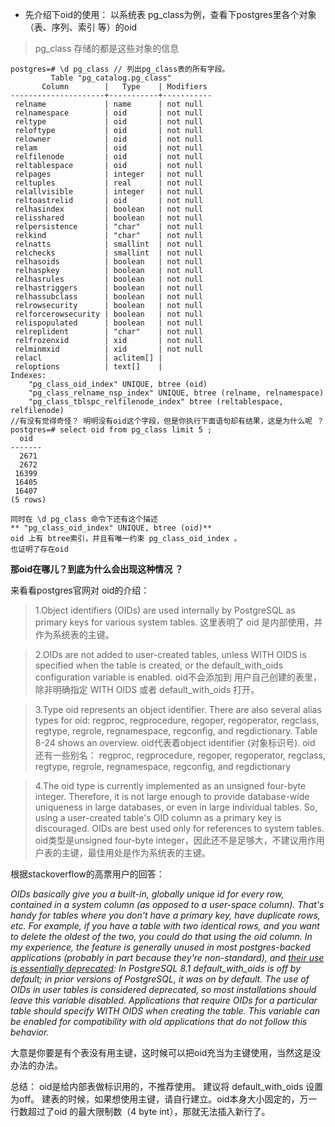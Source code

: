 - 先介绍下oid的使用：
以系统表 pg_class为例，查看下postgres里各个对象（表、序列、索引 等）的oid

> pg_class 存储的都是这些对象的信息

```
postgres=# \d pg_class // 列出pg_class表的所有字段。
         Table "pg_catalog.pg_class"
       Column        |   Type    | Modifiers 
---------------------+-----------+-----------
 relname             | name      | not null
 relnamespace        | oid       | not null
 reltype             | oid       | not null
 reloftype           | oid       | not null
 relowner            | oid       | not null
 relam               | oid       | not null
 relfilenode         | oid       | not null
 reltablespace       | oid       | not null
 relpages            | integer   | not null
 reltuples           | real      | not null
 relallvisible       | integer   | not null
 reltoastrelid       | oid       | not null
 relhasindex         | boolean   | not null
 relisshared         | boolean   | not null
 relpersistence      | "char"    | not null
 relkind             | "char"    | not null
 relnatts            | smallint  | not null
 relchecks           | smallint  | not null
 relhasoids          | boolean   | not null
 relhaspkey          | boolean   | not null
 relhasrules         | boolean   | not null
 relhastriggers      | boolean   | not null
 relhassubclass      | boolean   | not null
 relrowsecurity      | boolean   | not null
 relforcerowsecurity | boolean   | not null
 relispopulated      | boolean   | not null
 relreplident        | "char"    | not null
 relfrozenxid        | xid       | not null
 relminmxid          | xid       | not null
 relacl              | aclitem[] | 
 reloptions          | text[]    | 
Indexes:
    "pg_class_oid_index" UNIQUE, btree (oid)
    "pg_class_relname_nsp_index" UNIQUE, btree (relname, relnamespace)
    "pg_class_tblspc_relfilenode_index" btree (reltablespace, relfilenode)
//有没有觉得奇怪？ 明明没有oid这个字段，但是你执行下面语句却有结果，这是为什么呢 ？
postgres=# select oid from pg_class limit 5 ;
  oid  
-------
  2671
  2672
 16399
 16405
 16407
(5 rows)

同时在 \d pg_class 命令下还有这个描述 
** "pg_class_oid_index" UNIQUE, btree (oid)**
oid 上有 btree索引，并且有唯一约束 pg_class_oid_index 。
也证明了存在oid
```
**那oid在哪儿？到底为什么会出现这种情况 ？**

来看看postgres官网对 oid的介绍：
>1.Object identifiers (OIDs) are used internally by PostgreSQL as primary keys for various system tables. 
这里表明了 oid 是内部使用，并作为系统表的主键。

>2.OIDs are not added to user-created tables, unless WITH OIDS is specified when the table is created, or the default_with_oids configuration variable is enabled.
oid不会添加到 用户自己创建的表里，除非明确指定 WITH OIDS 或者 default_with_oids 打开。

>3.Type oid represents an object identifier. There are also several alias types for oid: regproc, regprocedure, regoper, regoperator, regclass, regtype, regrole, regnamespace, regconfig, and regdictionary. Table 8-24 shows an overview.
oid代表着object identifier (对象标识号). oid 还有一些别名： regproc, regprocedure, regoper, regoperator, regclass, regtype, regrole, regnamespace, regconfig, and regdictionary

>4.The oid type is currently implemented as an unsigned four-byte integer. Therefore, it is not large enough to provide database-wide uniqueness in large databases, or even in large individual tables. So, using a user-created table's OID column as a primary key is discouraged. OIDs are best used only for references to system tables.
oid类型是unsigned four-byte integer，因此还不是足够大，不建议用作用户表的主键，最佳用处是作为系统表的主键。

根据stackoverflow的高票用户的回答：

*OIDs basically give you a built-in, globally unique id for every row, contained in a system column (as opposed to a user-space column). That's handy for tables where you don't have a primary key, have duplicate rows, etc. 
For example, if you have a table with two identical rows, and you want to delete the oldest of the two, 
you could do that using the oid column.
In my experience, the feature is generally unused in most postgres-backed applications (probably in part because they're non-standard), and [their use is essentially deprecated](http://www.postgresql.org/docs/8.4/interactive/runtime-config-compatible.html#GUC-DEFAULT-WITH-OIDS):
In PostgreSQL 8.1 default_with_oids is off by default; in prior versions of PostgreSQL, it was on by default.
The use of OIDs in user tables is considered deprecated, so most installations should leave this variable disabled. Applications that require OIDs for a particular table should specify WITH OIDS when creating the table. This variable can be enabled for compatibility with old applications that do not follow this behavior.*

大意是你要是有个表没有用主键，这时候可以把oid充当为主键使用，当然这是没办法的办法。

总结： oid是给内部表做标识用的，不推荐使用。 建议将 default_with_oids 设置为off。 
建表的时候，如果想使用主键，请自行建立。oid本身大小固定的，万一 行数超过了oid 的最大限制数（4 byte int），那就无法插入新行了。
